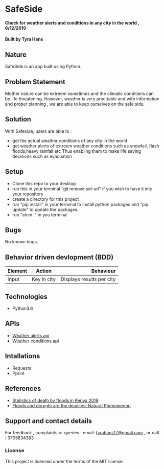 # SafeSide
#### Check for weather alerts and conditions in any city in the world  , 6/12/2019
#### Built by **Tyra Hans**
## Nature
SafeSide is an app built using Python.

## Problem Statement
Mother nature can be extreem sometimes and the climatic conditions can be life threatening. However, weather is very precitable and with information and proper planning , we are able to keep ourselves on the safe side.

## Solution
With Safeside, users are able to :
* get the actual weather conditions of any city in the world
* get weather alerts of extreem weather conditions such as snowfall, flash floods,heavy rainfall etc
Thus enabling them to make life saving decisions such as evacuation

## Setup
* Clone this repo to your desktop
* run this in your terminal "git remove set-url" if you wish to have it into your repository
* create a directory for this project
* run "pip install" in your terminal to install python packages and "pip update" to update the packages.
* run "atom ." in you terminal

## Bugs
No known bugs.
## Behavior driven devlopment (BDD)
| Element           | Action               | Behaviour                   |
| ------------------|:--------------------:| ---------------------------:|
| Input             | Key in city          | Displays results per city   |


## Technologies
* Python3.6

## APIs
* [Weather alerts api](https://developer.here.com/documentation/weather/dev_guide/topics/example-severe-weather-alerts.html)
* [Weather conditions api](https://openweathermap.org/appid)


## Intallations
* Requests
* Pprint

## References
* [Statistics of death by floods in Kenya 2019](http://floodlist.com/tag/kenya)
* [Floods and dorught are the deadliest Natural Phenomenon](https://www.livescience.com/32410-whats-the-deadliest-natural-phenomenon.html)


## Support and contact details
For feedback , complaints or queries :
 email: tyrahans17@gmail.com , or call : 0705834383
### License
This project is licensed under the terms of the MIT license.